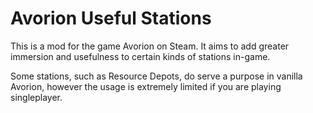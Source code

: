 # Avorion Useful Stations

This is a mod for the game Avorion on Steam. It aims to add greater immersion and usefulness to certain kinds of stations in-game.

Some stations, such as Resource Depots, do serve a purpose in vanilla Avorion, however the usage is extremely limited if you are playing singleplayer.
